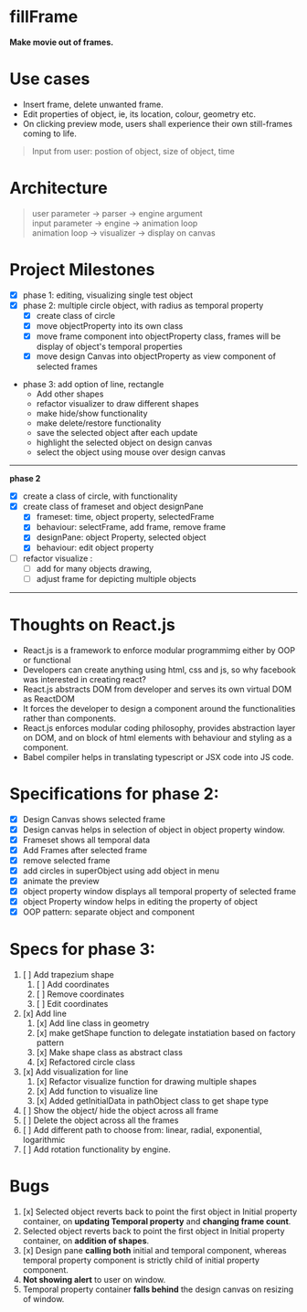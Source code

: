 # fillFrame

**Make movie out of frames.**



# Use cases

- Insert frame, delete unwanted frame.
- Edit properties of object, ie, its location, colour, geometry etc.
- On clicking preview mode, users shall experience their own still-frames coming to life.


> Input from user:
postion of object, size of object, time



# Architecture

> user parameter ->   parser ->  engine argument <br>
input parameter ->  engine -> animation loop <br>
animation loop -> visualizer ->  display on canvas



# Project Milestones

- [x] phase 1: editing, visualizing single test object
- [x] phase 2: multiple circle object, with radius as temporal property
    - [x] create class of circle
    - [x] move objectProperty into its own class
    - [x] move frame component into objectProperty class, frames will be display of object's temporal properties
    - [x] move design Canvas into objectProperty as view component of selected frames
- phase 3: add option of line, rectangle
  - Add other shapes
  - refactor visualizer to draw different shapes
  - make hide/show functionality
  - make delete/restore functionality
  - save the selected object after each update
  - highlight the selected object on design canvas
  - select the object using mouse over design canvas


---
**phase 2**
- [x] create a class of circle, with functionality
- [x] create class of frameset and object designPane
  - [x] frameset: time, object property, selectedFrame
  - [x] behaviour: selectFrame, add frame, remove frame 
  - [x] designPane: object Property, selected object
  - [x] behaviour: edit object property
- [ ] refactor visualize : 
  - [ ] add for many objects drawing, 
  - [ ] adjust frame for depicting multiple objects
---

# Thoughts on React.js
- React.js is a framework to enforce modular programmimg either by OOP or functional
- Developers can create anything using html, css and js, so why facebook was interested in creating react?
- React.js abstracts DOM from developer and serves its own virtual DOM as ReactDOM
- It forces the developer to design a component around the functionalities rather than components.
- React.js enforces modular coding philosophy, provides abstraction layer on DOM, and on block of html elements with behaviour and styling as a component.
- Babel compiler helps in translating typescript or JSX code into JS code.



<!-- ## Problems
  -->

# Specifications for phase 2:
- [x] Design Canvas shows selected frame
- [x] Design canvas helps in selection of object in object property window.
- [x] Frameset shows all temporal data
- [x] Add Frames after selected frame
- [x] remove selected frame
- [x] add circles in superObject using add object in menu
- [x] animate the preview
- [x] object property window displays all temporal property of selected frame
- [x] object Property window helps in editing the property of object
- [x] OOP pattern: separate object and component

# Specs for phase 3:
1. [ ] Add trapezium shape
     1. [ ] Add coordinates
     2. [ ] Remove coordinates
     3. [ ] Edit coordinates
2. [x] Add line
     1. [x] Add line class in geometry
     2. [x] make getShape function to delegate instatiation based on factory pattern
     3. [x] Make shape class as abstract class
     4. [x] Refactored circle class
3. [x] Add visualization for line
   1. [x] Refactor visualize function for drawing multiple shapes
   2. [x] Add function to visualize line
   3. [x] Added getInitialData in pathObject class to get shape type
4. [ ] Show the object/ hide the object across all frame
5. [ ] Delete the object across all the frames
6. [ ] Add different path to choose from: linear, radial, exponential, logarithmic
7. [ ] Add rotation functionality by engine.



# Bugs
1. [x] Selected object reverts back to point the first object in Initial property container, on **updating Temporal property** and **changing frame count**.
2. Selected object reverts back to point the first object in Initial property container, on **addition of shapes**.
3. [x] Design pane **calling both** initial and temporal component, whereas temporal property component is strictly child of initial property component.
4. **Not showing alert** to user on window.
5. Temporal property container **falls behind** the design canvas on resizing of window.